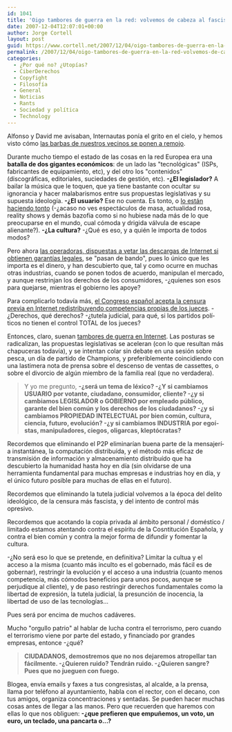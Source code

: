 ```yaml
---
id: 1041
title: 'Oigo tambores de guerra en la red: volvemos de cabeza al fascismo en España'
date: 2007-12-04T12:07:01+00:00
author: Jorge Cortell
layout: post
guid: https://www.cortell.net/2007/12/04/oigo-tambores-de-guerra-en-la-red-volvemos-de-cabeza-al-fascismo-en-espana/
permalink: /2007/12/04/oigo-tambores-de-guerra-en-la-red-volvemos-de-cabeza-al-fascismo-en-espana/
categories:
  - ¿Por qué no? ¿Utopías?
  - CiberDerechos
  - Copyfight
  - Filosofí­a
  - General
  - Noticias
  - Rants
  - Sociedad y polí­tica
  - Technology
---
```

Alfonso y David me avisaban, Internautas poní­a el grito en el cielo, y hemos visto cómo <a title="LNE.es" target="_blank" href="https://www.lne.es/secciones/noticia.jsp?pRef=1837_49_583142__TVyEspectaculos-Francia-amenaza-cortar-internet-hagan-descargas-ilegales">las barbas de nuestros vecinos se ponen a remojo</a>.

Durante mucho tiempo el estado de las cosas en la red Europea era una **batalla de dos gigantes económicos**: de un lado las "tecnológicas" (ISPs, fabricantes de equipamiento, etc), y del otro los "contenidos" (discográficas, editoriales, suciedades de gestión, etc). **-¿El legislador?** A bailar la música que le toquen, que ya tiene bastante con ocultar su ignorancia y hacer malabarismos entre sus propuestas legislativas y su supuesta ideologí­a. **-¿El usuario?** Ese no cuenta. Es tonto, o <a title="Americanos ignorantes YouTube" target="_blank" href="https://www.youtube.com/watch?v=QVbobdL3yi0">lo están haciendo tonto</a> (-¿acaso no ves espectáculos de masa, actualidad rosa, reality shows y demás bazofia como si no hubiese nada más de lo que preocuparse en el mundo, cual cómoda y drigida válvula de escape alienante?). **-¿La cultura?** -¿Qué es eso, y a quién le importa de todos modos?

Pero ahora <a title="noticia en Internautas" target="_blank" href="https://www.internautas.org/html/4611.html">las operadoras, dispuestas a vetar las descargas de Internet si obtienen garantí­as legales</a>, se "pasan de bando", pues lo único que les importa es el dinero, y han descubierto que, tal y como ocurre en muchas otras industrias, cuando se ponen todos de acuerdo, manipulan el mercado, y aunque restrinjan los derechos de los consumidores, -¿quienes son esos para quejarse, mientras el gobierno les apoye?

Para complicarlo todaví­a más, <a title="noticia en Intenautas" target="_blank" href="https://www.internautas.org/html/4569.html">el Congreso español acepta la censura previa en Internet redistribuyendo competencias propias de los jueces</a>. -¿Derechos, qué derechos? -¿tutela judicial, para qué, si los partidos polí­ticos no tienen el control TOTAL de los jueces?

Entonces, claro, suenan <a title="noticia internautas" target="_blank" href="https://www.internautas.org/html/4613.html">tambores de guerra en Internet</a>. Las posturas se radicalizan, las propuestas legislativas se aceleran (con lo que resultan más chapuceras todaví­a), y se intentan colar sin debate en una sesión sobre pesca, un dí­a de partido de Champions, y preferiblemente coincidiendo con una lastimera nota de prensa sobre el descenso de ventas de cassettes, o sobre el divorcio de algún miembro de la familia real (que no verdadera).

> Y yo me pregunto, **-¿será un tema de léxico? -¿Y si cambiamos USUARIO por votante, ciudadano, consumidor, cliente? -¿y si cambiamos LEGISLADOR o GOBIERNO por empleado público, garante del bien común y los derechos de los ciudadanos? -¿y si cambiamos PROPIEDAD INTELECTUAL por bien común, cultura, ciencia, futuro, evolución? -¿y si cambiamos INDUSTRIA por egoí­stas, manipuladores, ciegos, oligarcas, kleptócratas?**

Recordemos que eliminando el P2P eliminarí­an buena parte de la mensajerí­a instantánea, la computación distribuí­da, y el método más eficaz de transmisión de información y almacenamiento distribuí­do que ha descubierto la humanidad hasta hoy en dí­a (sin olvidarse de una herramienta fundamental para muchas empresas e industrias hoy en dí­a, y el único futuro posible para muchas de ellas en el futuro).

Recordemos que eliminando la tutela judicial volvemos a la época del delito ideológico, de la censura más fascista, y del intento de control más opresivo.

Recordemos que acotando la copia privada al ámbito personal / doméstico / limitado estamos atentando contra el espí­ritu de la Cosntitución Española, y contra el bien común y contra la mejor forma de difundir y fomentar la cultura.

-¿No será eso lo que se pretende, en definitiva? Limitar la cultua y el acceso a la misma (cuanto más inculto es el gobernado, más fácil es de gobernar), restringir la evolución y el acceso a una industria (cuanto menos competencia, más cómodos beneficios para unos pocos, aunque se perjudique al cliente), y de paso restringir derechos fundamentales como la libertad de expresión, la tutela judicial, la presunción de inocencia, la libertad de uso de las tecnologí­as...

Pues será por encima de muchos cadáveres.

Mucho "orgullo patrio" al hablar de lucha contra el terrorismo, pero cuando el terrorismo viene por parte del estado, y financiado por grandes empresas, entonce -¿qué?

> **CIUDADANOS, demostremos que no nos dejaremos atropellar tan fácilmente. -¿Quieren ruido? Tendrán ruido. -¿Quieren sangre? Pues que no jueguen con fuego.**

Blogea, enví­a emails y faxes a tus congresistas, al alcalde, a la prensa, llama por teléfono al ayuntamiento, habla con el rector, con el decano, con tus amigos, organiza concentraciones y sentadas. Se pueden hacer muchas cosas antes de llegar a las manos. Pero que recuerden que haremos con ellas lo que nos obliguen: **-¿que prefieren que empuñemos, un voto, un euro, un teclado, una pancarta o...?**